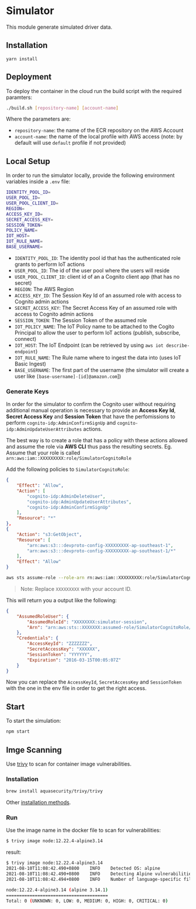 # Simulator

This module generate simulated driver data.

## Installation

```
yarn install
```

## Deployment

To deploy the container in the cloud run the build script with the required paramters:

```sh
./build.sh [repository-name] [account-name]
```

Where the parameters are:

- `repository-name`: the name of the ECR repository on the AWS Account
- `account-name`: the name of the local profile with AWS access (note: by default will use `default` profile if not provided)

## Local Setup

In order to run the simulator locally, provide the following environment variables inside a `.env` file:

```sh
IDENTITY_POOL_ID=
USER_POOL_ID=
USER_POOL_CLIENT_ID=
REGION=
ACCESS_KEY_ID=
SECRET_ACCESS_KEY=
SESSION_TOKEN=
POLICY_NAME=
IOT_HOST=
IOT_RULE_NAME=
BASE_USERNAME=
```

- `IDENTITY_POOL_ID`: The identity pool id that has the authenticated role grants to perform IoT actions
- `USER_POOL_ID`: The id of the user pool where the users will reside
- `USER_POOL_CLIENT_ID`: client id of an a Cognito client app (that has no secret)
- `REGION`: The AWS Region
- `ACCESS_KEY_ID`: The Session Key Id of an assumed role with access to Cognito admin actions
- `SECRET_ACCESS_KEY`: The Secret Access Key of an assumed role with access to Cognito admin actions
- `SESSION_TOKEN`: The Session Token of the assumed role
- `IOT_POLICY_NAME`: The IoT Policy name to be attached to the Cogito Principal to allow the user to perform IoT actions (publish, subscribe, connect)
- `IOT_HOST`: The IoT Endpoint (can be retrieved by using `aws iot describe-endpoint`)
- `IOT_RULE_NAME`: The Rule name where to ingest the data into (uses IoT Basic Ingest)
- `BASE_USERNAME`: The first part of the username (the simulator will create a user like `[base-username]-[id]@amazon.com`])

### Generate Keys

In order for the simulator to confirm the Cognito user without requiring additional manual operation is necessary to provide an **Access Key Id**, **Secret Access Key** and **Session Token** that have the perfomissions to perform `cognito-idp:AdminConfirmSignUp` and `cognito-idp:AdminUpdateUserAttributes` actions.

The best way is to create a role that has a policy with these actions allowed and assume the role via **AWS CLI** thus pass the resulting secrets.
Eg. Assume that your role is called `arn:aws:iam::XXXXXXXXX:role/SimulatorCognitoRole`

Add the following policies to `SimulatorCognitoRole`:
```json
{
    "Effect": "Allow",
    "Action": [
        "cognito-idp:AdminDeleteUser",
        "cognito-idp:AdminUpdateUserAttributes",
        "cognito-idp:AdminConfirmSignUp"
    ],
    "Resource": "*"
},
{
    "Action": "s3:GetObject",
    "Resource": [
        "arn:aws:s3:::devproto-config-XXXXXXXXX-ap-southeast-1",
        "arn:aws:s3:::devproto-config-XXXXXXXXX-ap-southeast-1/*"
    ],
    "Effect": "Allow"
}
```

```sh
aws sts assume-role --role-arn rn:aws:iam::XXXXXXXXX:role/SimulatorCognitoRole --role-session-name simulator-session --profile [your-profile]
```
> Note: Replace `XXXXXXXXX` with your account ID.

This will return you a output like the following:

```json
{
    "AssumedRoleUser": {
        "AssumedRoleId": "XXXXXXXX:simulator-session",
        "Arn": "arn:aws:sts::XXXXXXX:assumed-role/SimulatorCognitoRole/simulator-session"
    },
    "Credentials": {
        "AccessKeyId": "ZZZZZZZ",
        "SecretAccessKey": "XXXXXX",
        "SessionToken": "YYYYYY",
        "Expiration": "2016-03-15T00:05:07Z"
    }
}
```

Now you can replace the `AccessKeyId`, `SecretAccessKey` and `SessionToken` with the one in the env file in order to get the right access.

## Start

To start the simulation:

```sh
npm start
```

## Imge Scanning

Use [trivy](https://aquasecurity.github.io/trivy/v0.19.2/) to scan for container image vulnerabilities.

### Installation

```sh
brew install aquasecurity/trivy/trivy
```

Other [installation methods](https://aquasecurity.github.io/trivy/v0.19.2/getting-started/installation/).

### Run

Use the image name in the docker file to scan for vulnerabilities:

```sh
$ trivy image node:12.22.4-alpine3.14
```

result:

```sh
$ trivy image node:12.22.4-alpine3.14
2021-08-10T11:08:42.490+0800    INFO    Detected OS: alpine
2021-08-10T11:08:42.490+0800    INFO    Detecting Alpine vulnerabilities...
2021-08-10T11:08:42.494+0800    INFO    Number of language-specific files: 0

node:12.22.4-alpine3.14 (alpine 3.14.1)
=======================================
Total: 0 (UNKNOWN: 0, LOW: 0, MEDIUM: 0, HIGH: 0, CRITICAL: 0)
```